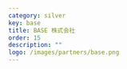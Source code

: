 ```yaml
---
category: silver
key: base
title: BASE 株式会社
order: 15
description: ""
logo: /images/partners/base.png
---
```

